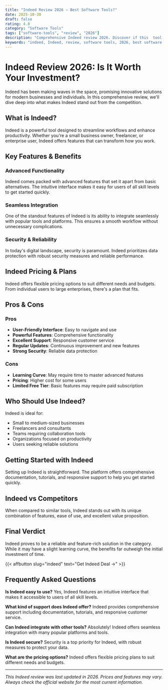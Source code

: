 ```yaml
---
title: "Indeed Review 2026 – Best Software Tools?"
date: 2025-10-30
draft: false
rating: 4.8
category: "Software Tools"
tags: ["software-tools", "review", "2026"]
description: "Comprehensive Indeed review 2026. Discover if this  tool is the best choice for your needs."
keywords: "indeed, Indeed, review, software tools, 2026, best software tools"
---
```


# Indeed Review 2026: Is It Worth Your Investment?

Indeed has been making waves in the  space, promising innovative solutions for modern businesses and individuals. In this comprehensive review, we'll dive deep into what makes Indeed stand out from the competition.

## What is Indeed?

Indeed is a powerful  tool designed to streamline workflows and enhance productivity. Whether you're a small business owner, freelancer, or enterprise user, Indeed offers features that can transform how you work.

## Key Features & Benefits

### Advanced Functionality
Indeed comes packed with advanced features that set it apart from basic alternatives. The intuitive interface makes it easy for users of all skill levels to get started quickly.

### Seamless Integration
One of the standout features of Indeed is its ability to integrate seamlessly with popular tools and platforms. This ensures a smooth workflow without unnecessary complications.

### Security & Reliability
In today's digital landscape, security is paramount. Indeed prioritizes data protection with robust security measures and reliable performance.

## Indeed Pricing & Plans

Indeed offers flexible pricing options to suit different needs and budgets. From individual users to large enterprises, there's a plan that fits.

## Pros & Cons

### Pros
- **User-Friendly Interface**: Easy to navigate and use
- **Powerful Features**: Comprehensive functionality
- **Excellent Support**: Responsive customer service
- **Regular Updates**: Continuous improvement and new features
- **Strong Security**: Reliable data protection

### Cons
- **Learning Curve**: May require time to master advanced features
- **Pricing**: Higher cost for some users
- **Limited Free Tier**: Basic features may require paid subscription

## Who Should Use Indeed?

Indeed is ideal for:
- Small to medium-sized businesses
- Freelancers and consultants
- Teams requiring collaboration tools
- Organizations focused on productivity
- Users seeking reliable  solutions

## Getting Started with Indeed

Setting up Indeed is straightforward. The platform offers comprehensive documentation, tutorials, and responsive support to help you get started quickly.

## Indeed vs Competitors

When compared to similar tools, Indeed stands out with its unique combination of features, ease of use, and excellent value proposition.

## Final Verdict

Indeed proves to be a reliable and feature-rich solution in the  category. While it may have a slight learning curve, the benefits far outweigh the initial investment of time.

{{< affbutton slug="indeed" text="Get Indeed Deal →" >}}

## Frequently Asked Questions

**Is Indeed easy to use?**
Yes, Indeed features an intuitive interface that makes it accessible to users of all skill levels.

**What kind of support does Indeed offer?**
Indeed provides comprehensive support including documentation, tutorials, and responsive customer service.

**Can Indeed integrate with other tools?**
Absolutely! Indeed offers seamless integration with many popular platforms and tools.

**Is Indeed secure?**
Security is a top priority for Indeed, with robust measures to protect your data.

**What are the pricing options?**
Indeed offers flexible pricing plans to suit different needs and budgets.

---

*This Indeed review was last updated in 2026. Prices and features may vary. Always check the official website for the most current information.*
